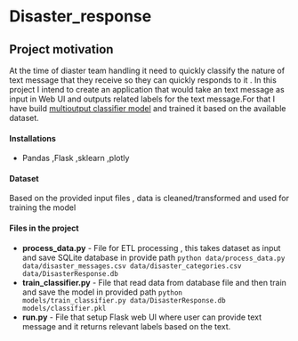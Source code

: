 # Disaster_response

## Project motivation
   At the time of diaster team handling it need to quickly classify the nature of text message that they receive so  they can quickly responds to it . In this project I intend to create an application that would take an text message as input in Web UI and outputs related labels for the text message.For that I have build [multioutput classifier model](https://scikit-learn.org/stable/modules/generated/sklearn.multioutput.MultiOutputClassifier.html) and trained it based on the available dataset.

 
#### Installations
 - Pandas ,Flask ,sklearn ,plotly
#### Dataset
 Based on the provided input files , data is cleaned/transformed and used for training the model
#### Files in the project
 - **process_data.py**  - File for ETL processing , this takes dataset as input and save SQLite database in provide path 
              `python data/process_data.py data/disaster_messages.csv data/disaster_categories.csv data/DisasterResponse.db`
 - **train_classifier.py**  - File that read data from database file and then train and save the model in provided path 
               `python models/train_classifier.py data/DisasterResponse.db models/classifier.pkl`
 - **run.py**  - File that setup Flask web UI where user can provide text message and it returns relevant labels based on the text.
 


